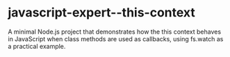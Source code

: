 # javascript-expert--this-context
A minimal Node.js project that demonstrates how the this context behaves in JavaScript when class methods are used as callbacks, using fs.watch as a practical example.
